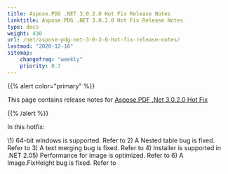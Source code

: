 ```yaml
---
title: Aspose.PDG .NET 3.0.2.0 Hot Fix Release Notes
linktitle: Aspose.PDG .NET 3.0.2.0 Hot Fix Release Notes
type: docs
weight: 430
url: /net/aspose-pdg-net-3-0-2-0-hot-fix-release-notes/
lastmod: "2020-12-16"
sitemap:
    changefreq: "weekly"
    priority: 0.7
---
```


{{% alert color="primary" %}}

This page contains release notes for [Aspose.PDF .Net 3.0.2.0 Hot Fix](http://www.aspose.com/downloads/pdf/net/new-releases/aspose.pdf-.net-3.0.2.0-hot-fix/)

{{% /alert %}}

In this hotfix:

\1) 64-bit windows is supported. Refer to 2) A Nested table bug is fixed. Refer to 3) A text merging bug is fixed. Refer to 4) Installer is supported in .NET 2.05) Performance for image is optimized. Refer to 6) A Image.FixHeight bug is fixed. Refer to
